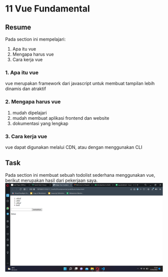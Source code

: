 # 11 Vue Fundamental

## Resume

Pada section ini mempelajari:
1. Apa itu vue
2. Mengapa harus vue
3. Cara kerja vue

### 1. Apa itu vue
vue merupakan framework dari javascript untuk membuat tampilan lebih dinamis dan atraktif

### 2. Mengapa harus vue
1. mudah dipelajari
2. mudah membuat aplikasi frontend dan website
3. dokumentasi yang lengkap

### 3. Cara kerja vue
vue dapat digunakan melalui CDN, atau dengan menggunakan CLI


## Task
Pada section ini membuat sebuah todolist sederhana menggunakan vue, berikut merupakan hasil dari pekerjaan saya.
![Todolist](screenshots/ss.png)